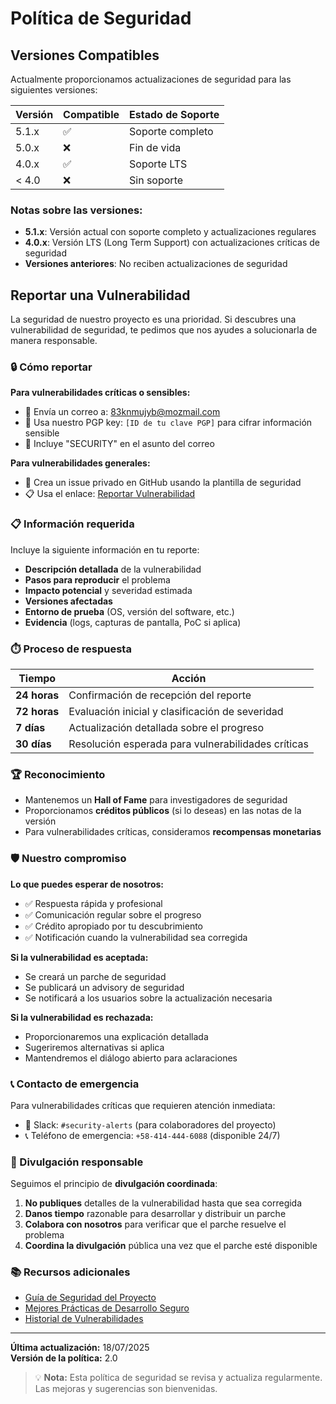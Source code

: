 # Política de Seguridad

## Versiones Compatibles

Actualmente proporcionamos actualizaciones de seguridad para las siguientes versiones:

| Versión | Compatible         | Estado de Soporte |
| ------- | ------------------ | ----------------- |
| 5.1.x   | :white_check_mark: | Soporte completo  |
| 5.0.x   | :x:                | Fin de vida       |
| 4.0.x   | :white_check_mark: | Soporte LTS       |
| < 4.0   | :x:                | Sin soporte       |

### Notas sobre las versiones:
- **5.1.x**: Versión actual con soporte completo y actualizaciones regulares
- **4.0.x**: Versión LTS (Long Term Support) con actualizaciones críticas de seguridad
- **Versiones anteriores**: No reciben actualizaciones de seguridad

## Reportar una Vulnerabilidad

La seguridad de nuestro proyecto es una prioridad. Si descubres una vulnerabilidad de seguridad, te pedimos que nos ayudes a solucionarla de manera responsable.

### 🔒 Cómo reportar

**Para vulnerabilidades críticas o sensibles:**
- 📧 Envía un correo a: [83knmujyb@mozmail.com](mailto:83knmujyb@mozmail.com)  
- 🔐 Usa nuestro PGP key: `[ID de tu clave PGP]` para cifrar información sensible
- 📝 Incluye "SECURITY" en el asunto del correo

**Para vulnerabilidades generales:**
- 🐛 Crea un issue privado en GitHub usando la plantilla de seguridad
- 📋 Usa el enlace: [Reportar Vulnerabilidad](https://github.com/hackhit/logias/security/advisories/new)

### 📋 Información requerida

Incluye la siguiente información en tu reporte:

- **Descripción detallada** de la vulnerabilidad
- **Pasos para reproducir** el problema
- **Impacto potencial** y severidad estimada
- **Versiones afectadas**
- **Entorno de prueba** (OS, versión del software, etc.)
- **Evidencia** (logs, capturas de pantalla, PoC si aplica)

### ⏱️ Proceso de respuesta

| Tiempo | Acción |
|--------|--------|
| **24 horas** | Confirmación de recepción del reporte |
| **72 horas** | Evaluación inicial y clasificación de severidad |
| **7 días** | Actualización detallada sobre el progreso |
| **30 días** | Resolución esperada para vulnerabilidades críticas |

### 🏆 Reconocimiento

- Mantenemos un **Hall of Fame** para investigadores de seguridad
- Proporcionamos **créditos públicos** (si lo deseas) en las notas de la versión
- Para vulnerabilidades críticas, consideramos **recompensas monetarias**

### 🛡️ Nuestro compromiso

**Lo que puedes esperar de nosotros:**
- ✅ Respuesta rápida y profesional
- ✅ Comunicación regular sobre el progreso
- ✅ Crédito apropiado por tu descubrimiento
- ✅ Notificación cuando la vulnerabilidad sea corregida

**Si la vulnerabilidad es aceptada:**
- Se creará un parche de seguridad
- Se publicará un advisory de seguridad
- Se notificará a los usuarios sobre la actualización necesaria

**Si la vulnerabilidad es rechazada:**
- Proporcionaremos una explicación detallada
- Sugeriremos alternativas si aplica
- Mantendremos el diálogo abierto para aclaraciones

### 📞 Contacto de emergencia

Para vulnerabilidades críticas que requieren atención inmediata:
- 🚨 Slack: `#security-alerts` (para colaboradores del proyecto)
- 📞 Teléfono de emergencia: `+58-414-444-6088` (disponible 24/7)

### 🔄 Divulgación responsable

Seguimos el principio de **divulgación coordinada**:

1. **No publiques** detalles de la vulnerabilidad hasta que sea corregida
2. **Danos tiempo** razonable para desarrollar y distribuir un parche
3. **Colabora con nosotros** para verificar que el parche resuelve el problema
4. **Coordina la divulgación** pública una vez que el parche esté disponible

### 📚 Recursos adicionales

- [Guía de Seguridad del Proyecto](./docs/security-guide.md)
- [Mejores Prácticas de Desarrollo Seguro](./docs/secure-coding.md)
- [Historial de Vulnerabilidades](https://github.com/hackhit/logias/security/advisories)

---

**Última actualización:** 18/07/2025  
**Versión de la política:** 2.0

> 💡 **Nota:** Esta política de seguridad se revisa y actualiza regularmente. Las mejoras y sugerencias son bienvenidas.
